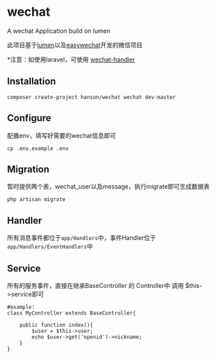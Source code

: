 # wechat
A wechat Application build on lumen

此项目基于[lumen](https://lumen.laravel.com/)以及[easywechat](https://easywechat.org)开发的微信项目

*注意：如使用laravel，可使用 [wechat-handler](https://github.com/HanSon/wechat-handler)

## Installation

```
composer create-project hanson/wechat wechat dev-master
```

## Configure
配置env，填写好需要的wechat信息即可
```
cp .env.example .env
```

## Migration
暂时提供两个表，wechat_user以及message，执行migrate即可生成数据表
```
php artisan migrate
```

## Handler
所有消息事件都位于`app/Handlers`中，事件Handler位于`app/Handlers/EventHandlers`中


## Service
所有的服务事件，直接在继承BaseController 的 Controller中 调用 $this->service即可

    #example:
    class MyController extends BaseController{
    
        public function index(){
            $user = $this->user;
            echo $user->get('openid')->nickname;
        }
    }

